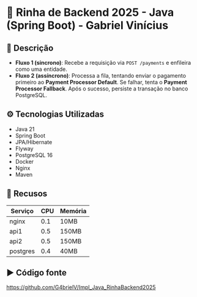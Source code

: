 # 🐓 Rinha de Backend 2025 - Java (Spring Boot) - Gabriel Vinícius

## 📌 Descrição

- **Fluxo 1 (sincrono)**: Recebe a requisição via `POST /payments` e enfileira como uma entidade.
- **Fluxo 2 (assíncrono)**: Processa a fila, tentando enviar o pagamento primeiro ao **Payment Processor Default**. Se falhar, tenta o **Payment Processor Fallback**. Após o sucesso, persiste a transação no banco PostgreSQL.

## ⚙️ Tecnologias Utilizadas
- Java 21
- Spring Boot
- JPA/Hibernate
- Flyway
- PostgreSQL 16
- Docker
- Nginx
- Maven

## 🚦 Recusos

| Serviço  | CPU | Memória |
| -------- | --- | ------- |
| nginx    | 0.1 | 10MB    |
| api1     | 0.5 | 150MB   |
| api2     | 0.5 | 150MB   |
| postgres | 0.4 | 40MB    |

## ▶️ Código fonte

https://github.com/G4brielV/Impl_Java_RinhaBackend2025




